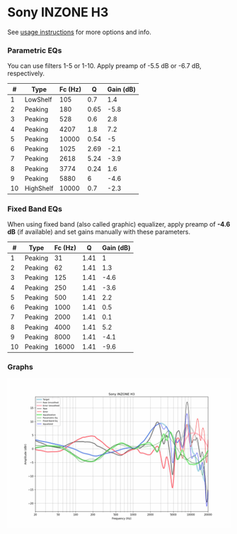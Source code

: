 # Sony INZONE H3
See [usage instructions](https://github.com/jaakkopasanen/AutoEq#usage) for more options and info.

### Parametric EQs
You can use filters 1-5 or 1-10. Apply preamp of -5.5 dB or -6.7 dB, respectively.

|   # | Type      |   Fc (Hz) |    Q |   Gain (dB) |
|-----|-----------|-----------|------|-------------|
|   1 | LowShelf  |       105 | 0.7  |         1.4 |
|   2 | Peaking   |       180 | 0.65 |        -5.8 |
|   3 | Peaking   |       528 | 0.6  |         2.8 |
|   4 | Peaking   |      4207 | 1.8  |         7.2 |
|   5 | Peaking   |     10000 | 0.54 |        -5   |
|   6 | Peaking   |      1025 | 2.69 |        -2.1 |
|   7 | Peaking   |      2618 | 5.24 |        -3.9 |
|   8 | Peaking   |      3774 | 0.24 |         1.6 |
|   9 | Peaking   |      5880 | 6    |        -4.6 |
|  10 | HighShelf |     10000 | 0.7  |        -2.3 |

### Fixed Band EQs
When using fixed band (also called graphic) equalizer, apply preamp of **-4.6 dB** (if available) and set gains manually with these parameters.

|   # | Type    |   Fc (Hz) |    Q |   Gain (dB) |
|-----|---------|-----------|------|-------------|
|   1 | Peaking |        31 | 1.41 |         1   |
|   2 | Peaking |        62 | 1.41 |         1.3 |
|   3 | Peaking |       125 | 1.41 |        -4.6 |
|   4 | Peaking |       250 | 1.41 |        -3.6 |
|   5 | Peaking |       500 | 1.41 |         2.2 |
|   6 | Peaking |      1000 | 1.41 |         0.5 |
|   7 | Peaking |      2000 | 1.41 |         0.1 |
|   8 | Peaking |      4000 | 1.41 |         5.2 |
|   9 | Peaking |      8000 | 1.41 |        -4.1 |
|  10 | Peaking |     16000 | 1.41 |        -9.6 |

### Graphs
![](./Sony%20INZONE%20H3.png)
